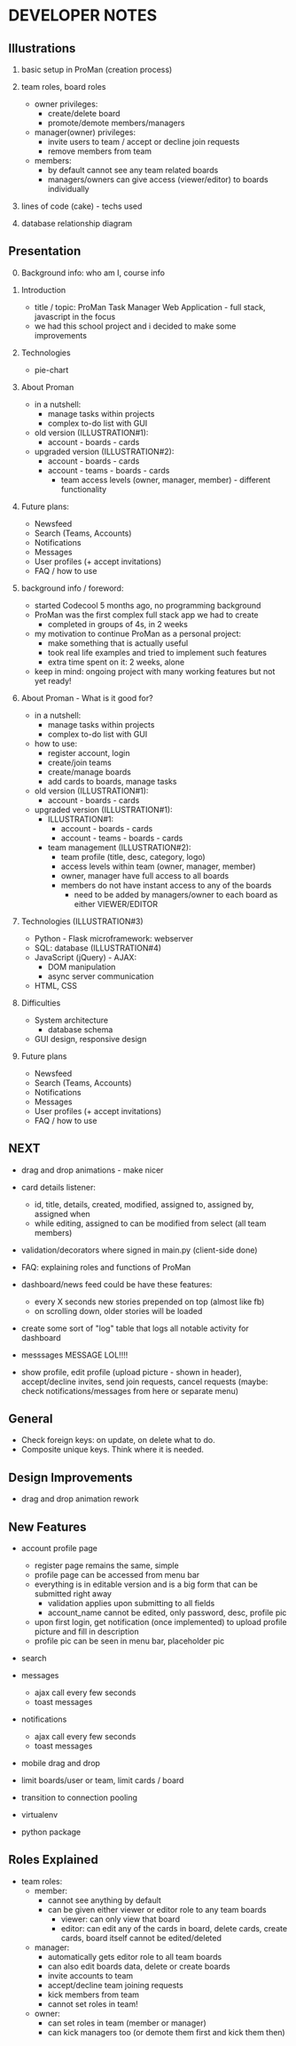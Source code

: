 
# DEVELOPER NOTES

## Illustrations
1. basic setup in ProMan (creation process)
2. team roles, board roles
    + owner privileges:
        - create/delete board
        - promote/demote members/managers
    + manager(owner) privileges:
        - invite users to team / accept or decline join requests
        - remove members from team
    + members:
        - by default cannot see any team related boards
        - managers/owners can give access (viewer/editor) to boards individually

3. lines of code (cake) - techs used
4. database relationship diagram

## Presentation
0. Background info: who am I, course info
1. Introduction
    + title / topic: ProMan Task Manager Web Application - full stack, javascript in the focus
    + we had this school project and i decided to make some improvements
2. Technologies
    + pie-chart
3. About Proman
    + in a nutshell:
        - manage tasks within projects
        - complex to-do list with GUI
    + old version (ILLUSTRATION#1):
        - account - boards - cards
    + upgraded version (ILLUSTRATION#2):
        - account - boards - cards
        - account - teams - boards - cards
            + team access levels (owner, manager, member) - different functionality
4. Future plans:
    + Newsfeed
    + Search (Teams, Accounts)
    + Notifications
    + Messages
    + User profiles (+ accept invitations)
    + FAQ / how to use




2. background info / foreword:
    + started Codecool 5 months ago, no programming background
    + ProMan was the first complex full stack app we had to create
        - completed in groups of 4s, in 2 weeks
    + my motivation to continue ProMan as a personal project:
        - make something that is actually useful
        - took real life examples and tried to implement such features
        - extra time spent on it: 2 weeks, alone
    + keep in mind: ongoing project with many working features but not yet ready!
3. About Proman - What is it good for?
    + in a nutshell:
        - manage tasks within projects
        - complex to-do list with GUI
    + how to use:
        - register account, login
        - create/join teams
        - create/manage boards
        - add cards to boards, manage tasks
    + old version (ILLUSTRATION#1):
        - account - boards - cards
    + upgraded version (ILLUSTRATION#1):
        - ILLUSTRATION#1:
            - account - boards - cards
            - account - teams - boards - cards
        - team management (ILLUSTRATION#2):
            - team profile (title, desc, category, logo)
            - access levels within team (owner, manager, member)
            - owner, manager have full access to all boards
            - members do not have instant access to any of the boards
                - need to be added by managers/owner to each board as either VIEWER/EDITOR
4. Technologies (ILLUSTRATION#3)
    + Python - Flask microframework: webserver
    + SQL: database (ILLUSTRATION#4)
    + JavaScript (jQuery) - AJAX:
        - DOM manipulation
        - async server communication
    + HTML, CSS
5. Difficulties
    + System architecture
        - database schema
    + GUI design, responsive design
6. Future plans
    + Newsfeed
    + Search (Teams, Accounts)
    + Notifications
    + Messages
    + User profiles (+ accept invitations)
    + FAQ / how to use


## NEXT
- drag and drop animations - make nicer

- card details listener:
    + id, title, details, created, modified, assigned to, assigned by, assigned when
    + while editing, assigned to can be modified from select (all team members)

- validation/decorators where signed in main.py (client-side done)

- FAQ: explaining roles and functions of ProMan

- dashboard/news feed could be have these features:
    + every X seconds new stories prepended on top (almost like fb)
    + on scrolling down, older stories will be loaded

- create some sort of "log" table that logs all notable activity for dashboard

- messsages MESSAGE LOL!!!!

- show profile, edit profile (upload picture - shown in header), accept/decline invites, send join requests, cancel requests (maybe: check notifications/messages from here or separate menu)

## General

- Check foreign keys: on update, on delete what to do.
- Composite unique keys. Think where it is needed.


## Design Improvements

- drag and drop animation rework


## New Features

- account profile page
    + register page remains the same, simple
    + profile page can be accessed from menu bar
    + everything is in editable version and is a big form that can be submitted right away
        - validation applies upon submitting to all fields
        - account_name cannot be edited, only password, desc, profile pic
    + upon first login, get notification (once implemented) to upload profile picture and fill in description
    + profile pic can be seen in menu bar, placeholder pic

- search

- messages
    + ajax call every few seconds
    + toast messages

- notifications
    + ajax call every few seconds
    + toast messages

- mobile drag and drop

- limit boards/user or team, limit cards / board

- transition to connection pooling

- virtualenv

- python package


## Roles Explained

- team roles:
    + member:
        - cannot see anything by default
        - can be given either viewer or editor role to any team boards
            + viewer: can only view that board
            + editor: can edit any of the cards in board, delete cards, create cards, board itself cannot be edited/deleted
    + manager:
        - automatically gets editor role to all team boards
        - can also edit boards data, delete or create boards
        - invite accounts to team
        - accept/decline team joining requests
        - kick members from team
        - cannot set roles in team!
    + owner:
        - can set roles in team (member or manager)
        - can kick managers too (or demote them first and kick them then)
